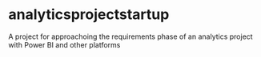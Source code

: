 # analyticsprojectstartup
A project for approachoing the requirements phase of an analytics project with Power BI and other platforms
